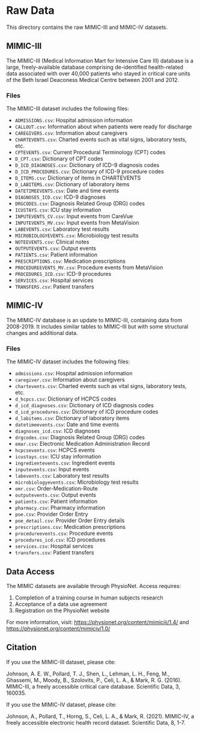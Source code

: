 # Raw Data

This directory contains the raw MIMIC-III and MIMIC-IV datasets.

## MIMIC-III

The MIMIC-III (Medical Information Mart for Intensive Care III) database is a large, freely-available database comprising de-identified health-related data associated with over 40,000 patients who stayed in critical care units of the Beth Israel Deaconess Medical Centre between 2001 and 2012.

### Files

The MIMIC-III dataset includes the following files:

- `ADMISSIONS.csv`: Hospital admission information
- `CALLOUT.csv`: Information about when patients were ready for discharge
- `CAREGIVERS.csv`: Information about caregivers
- `CHARTEVENTS.csv`: Charted events such as vital signs, laboratory tests, etc.
- `CPTEVENTS.csv`: Current Procedural Terminology (CPT) codes
- `D_CPT.csv`: Dictionary of CPT codes
- `D_ICD_DIAGNOSES.csv`: Dictionary of ICD-9 diagnosis codes
- `D_ICD_PROCEDURES.csv`: Dictionary of ICD-9 procedure codes
- `D_ITEMS.csv`: Dictionary of items in CHARTEVENTS
- `D_LABITEMS.csv`: Dictionary of laboratory items
- `DATETIMEEVENTS.csv`: Date and time events
- `DIAGNOSES_ICD.csv`: ICD-9 diagnoses
- `DRGCODES.csv`: Diagnosis Related Group (DRG) codes
- `ICUSTAYS.csv`: ICU stay information
- `INPUTEVENTS_CV.csv`: Input events from CareVue
- `INPUTEVENTS_MV.csv`: Input events from MetaVision
- `LABEVENTS.csv`: Laboratory test results
- `MICROBIOLOGYEVENTS.csv`: Microbiology test results
- `NOTEEVENTS.csv`: Clinical notes
- `OUTPUTEVENTS.csv`: Output events
- `PATIENTS.csv`: Patient information
- `PRESCRIPTIONS.csv`: Medication prescriptions
- `PROCEDUREEVENTS_MV.csv`: Procedure events from MetaVision
- `PROCEDURES_ICD.csv`: ICD-9 procedures
- `SERVICES.csv`: Hospital services
- `TRANSFERS.csv`: Patient transfers

## MIMIC-IV

The MIMIC-IV database is an update to MIMIC-III, containing data from 2008-2019. It includes similar tables to MIMIC-III but with some structural changes and additional data.

### Files

The MIMIC-IV dataset includes the following files:

- `admissions.csv`: Hospital admission information
- `caregiver.csv`: Information about caregivers
- `chartevents.csv`: Charted events such as vital signs, laboratory tests, etc.
- `d_hcpcs.csv`: Dictionary of HCPCS codes
- `d_icd_diagnoses.csv`: Dictionary of ICD diagnosis codes
- `d_icd_procedures.csv`: Dictionary of ICD procedure codes
- `d_labitems.csv`: Dictionary of laboratory items
- `datetimeevents.csv`: Date and time events
- `diagnoses_icd.csv`: ICD diagnoses
- `drgcodes.csv`: Diagnosis Related Group (DRG) codes
- `emar.csv`: Electronic Medication Administration Record
- `hcpcsevents.csv`: HCPCS events
- `icustays.csv`: ICU stay information
- `ingredientevents.csv`: Ingredient events
- `inputevents.csv`: Input events
- `labevents.csv`: Laboratory test results
- `microbiologyevents.csv`: Microbiology test results
- `omr.csv`: Order-Medication-Route
- `outputevents.csv`: Output events
- `patients.csv`: Patient information
- `pharmacy.csv`: Pharmacy information
- `poe.csv`: Provider Order Entry
- `poe_detail.csv`: Provider Order Entry details
- `prescriptions.csv`: Medication prescriptions
- `procedureevents.csv`: Procedure events
- `procedures_icd.csv`: ICD procedures
- `services.csv`: Hospital services
- `transfers.csv`: Patient transfers

## Data Access

The MIMIC datasets are available through PhysioNet. Access requires:

1. Completion of a training course in human subjects research
2. Acceptance of a data use agreement
3. Registration on the PhysioNet website

For more information, visit: https://physionet.org/content/mimiciii/1.4/ and https://physionet.org/content/mimiciv/1.0/

## Citation

If you use the MIMIC-III dataset, please cite:

Johnson, A. E. W., Pollard, T. J., Shen, L., Lehman, L. H., Feng, M., Ghassemi, M., Moody, B., Szolovits, P., Celi, L. A., & Mark, R. G. (2016). MIMIC-III, a freely accessible critical care database. Scientific Data, 3, 160035.

If you use the MIMIC-IV dataset, please cite:

Johnson, A., Pollard, T., Horng, S., Celi, L. A., & Mark, R. (2021). MIMIC-IV, a freely accessible electronic health record dataset. Scientific Data, 8, 1-7.
